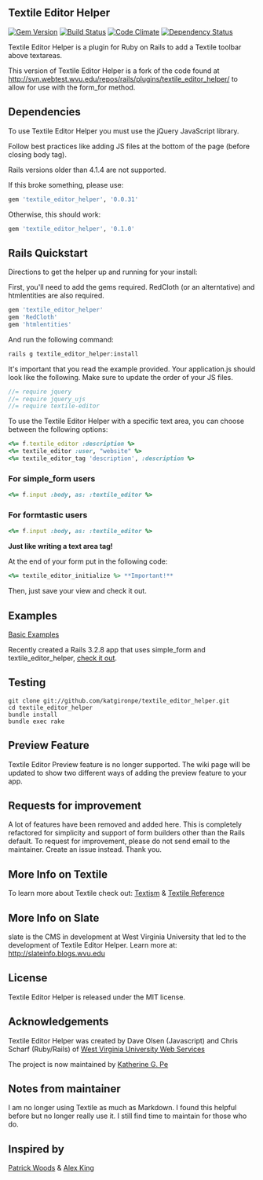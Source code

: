 ## Textile Editor Helper

[![Gem Version](https://badge.fury.io/rb/textile_editor_helper.svg)](http://badge.fury.io/rb/textile_editor_helper)
[![Build Status](https://secure.travis-ci.org/katgironpe/textile_editor_helper.png)](http://travis-ci.org/katgironpe/textile_editor_helper)
[![Code Climate](https://codeclimate.com/github/katgironpe/textile_editor_helper.png)](https://codeclimate.com/github/katgironpe/textile_editor_helper)
[![Dependency Status](https://gemnasium.com/katgironpe/textile_editor_helper.svg)](https://gemnasium.com/katgironpe/textile_editor_helper)

Textile Editor Helper is a plugin for Ruby on Rails to add a Textile toolbar above textareas.

This version of Textile Editor Helper is a fork of the code found at http://svn.webtest.wvu.edu/repos/rails/plugins/textile_editor_helper/ to allow for use with the form_for method.


## Dependencies

To use Textile Editor Helper you must use the jQuery JavaScript library.

Follow best practices like adding JS files at the bottom of the page (before closing body tag).

Rails versions older than 4.1.4 are not supported.

If this broke something, please use:

```ruby
gem 'textile_editor_helper', '0.0.31'
```

Otherwise, this should work:

```ruby
gem 'textile_editor_helper', '0.1.0'
```

## Rails Quickstart

Directions to get the helper up and running for your install:

First, you'll need to add the gems required. RedCloth (or an alterntative) and htmlentities are also required.

```ruby
gem 'textile_editor_helper'
gem 'RedCloth'
gem 'htmlentities'
```

And run the following command:

```bash
rails g textile_editor_helper:install
```

It's important that you read the example provided. Your application.js should look like the following. Make sure to update the order of your JS files.

```javascript
//= require jquery
//= require jquery_ujs
//= require textile-editor
```

To use the Textile Editor Helper with a specific text area, you can choose between the following options:

```ruby
<%= f.textile_editor :description %>
<%= textile_editor :user, "website" %>
<%= textile_editor_tag 'description', :description %>
```

### For simple_form users

```ruby
<%= f.input :body, as: :textile_editor %>
```

### For formtastic users

```ruby
<%= f.input :body, as: :textile_editor %>
```


**Just like writing a text area tag!**

At the end of your form put in the following code:


```ruby
<%= textile_editor_initialize %> **Important!**
```

Then, just save your view and check it out.

## Examples

<a href="https://github.com/katgironpe/textile_editor_helper/wiki/Examples" target="_blank">Basic Examples</a>

Recently created a Rails 3.2.8 app that uses simple_form and textile_editor_helper, <a href="https://github.com/katgironpe/textile-editor-helper-examples" target="_blank">check it out</a>.

## Testing

	git clone git://github.com/katgironpe/textile_editor_helper.git
	cd textile_editor_helper
	bundle install
	bundle exec rake


## Preview Feature

Textile Editor Preview feature is no longer supported. The wiki page will be updated to show two different ways of adding the preview feature to your app.

## Requests for improvement

A lot of features have been removed and added here. This is completely refactored for simplicity and support of form builders other than the Rails default.
To request for improvement, please do not send email to the maintainer. Create an issue instead. Thank you.


## More Info on Textile

To learn more about Textile check out: <a href="http://www.textism.com/tools/textile/index.php" target="_blank">Textism</a> & <a href="http://hobix.com/textile/" target="_blank">Textile Reference</a>


## More Info on Slate

slate is the CMS in development at West Virginia University that led to the development of Textile Editor Helper. Learn more at: http://slateinfo.blogs.wvu.edu


## License

Textile Editor Helper is released under the MIT license.


## Acknowledgements

Textile Editor Helper was created by Dave Olsen (Javascript) and Chris Scharf (Ruby/Rails) of <a href="http://webservices.wvu.edu/" target="_blank">West Virginia University Web Services</a>

The project is now maintained by <a href="http://c.kat.pe" target="_blank">Katherine G. Pe</a>


## Notes from maintainer

I am no longer using Textile as much as Markdown.
I found this helpful before but no longer really use it.
I still find time to maintain for those who do.

## Inspired by


<a href="http://www.hakjoon.com/code/38/textile-quicktags-redirect" target="_blank">Patrick Woods</a> &
<a href="http://alexking.org/projects/js-quicktags" target="_blank">Alex King</a>
